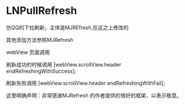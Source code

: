 # LNPullRefresh
仿QQ的下拉刷新，主体是MJREfresh,在这之上修改的

其他添加方法参照MJRefresh

webView 页面调用

刷新成功的时候调用
[webView.scrollView.header endRefreshingWithSuccess];

刷新失败调用
[webView.scrollView.header endRefreshingWithFail];

这里明确声明：非常感谢MJRefresh 的作者提供的很好的框架，以表示敬意。
 
